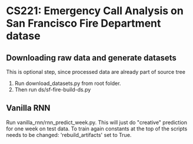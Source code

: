 # CS221: Emergency Call Analysis on San Francisco Fire Department datase

## Downloading raw data and generate datasets

This is optional step, since processed data are already part of source tree

1. Run download_datasets.py from root folder. 
2. Then run ds/sf-fire-build-ds.py

## Vanilla RNN

Run vanilla_rnn/rnn_predict_week.py. This will just do "creative" prediction for one week 
on test data. To train again constants at the top of the scripts needs to be changed:
'rebuild_artifacts' set to True.

  

